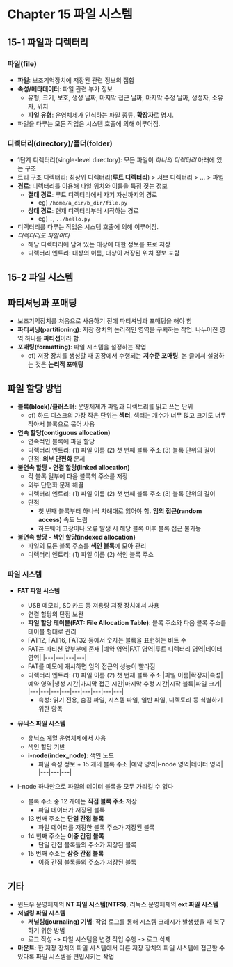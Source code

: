 # Chapter 15 파일 시스템

## 15-1 파일과 디렉터리

### 파일(file)
  
- **파일**: 보조기억장치에 저장된 관련 정보의 집합
- **속성/메타데이터**: 파일 관련 부가 정보
  - 유형, 크기, 보호, 생성 날짜, 마지막 접근 날짜, 마지막 수정 날짜, 생성자, 소유자, 위치
  - **파일 유형**: 운영체제가 인식하는 파일 종류. **확장자**로 명시.
- 파일을 다루는 모든 작업은 시스템 호출에 의해 이루어짐.

### 디렉터리(directory)/폴더(folder)

- 1단계 디렉터리(single-level directory): 모든 파일이 *하나의 디렉터리* 아래에 있는 구조
- 트리 구조 디렉터리: 최상위 디렉터리(**루트 디렉터리**) > 서브 디렉터리 > ... > 파일
- **경로**: 디렉터리를 이용해 파일 위치와 이름을 특정 짓는 정보
  - **절대 경로**: 루트 디렉터리에서 자기 자신까지의 경로
    - eg) `/home/a_dir/b_dir/file.py`
  - **상대 경로**: 현재 디렉터리부터 시작하는 경로
    - eg) `.`, `../hello.py`
- 디렉터리를 다루는 작업은 시스템 호출에 의해 이루어짐.
- *디렉터리도 파일이다*
  - 해당 디렉터리에 담겨 있는 대상에 대한 정보를 표로 저장
  - 디렉터리 엔트리: 대상의 이름, 대상이 저장된 위치 정보 포함

## 15-2 파일 시스템

## 파티셔닝과 포매팅

- 보조기억장치를 처음으로 사용하기 전에 파티셔닝과 포매팅을 해야 함
- **파티셔닝(partitioning)**: 저장 장치의 논리적인 영역을 구획하는 작업. 나누어진 영역 하나를 **파티션**이라 함.
- **포매팅(formatting)**: 파일 시스템을 설정하는 작업
  - cf) 저장 장치를 생성할 때 공장에서 수행되는 **저수준 포매팅**. 본 글에서 설명하는 것은 **논리적 포매팅**

## 파일 할당 방법

- **블록(block)/클러스터**: 운영체제가 파일과 디렉토리를 읽고 쓰는 단위
  - cf) 하드 디스크의 가장 작은 단위는 **섹터**. 섹터는 개수가 너무 많고 크기도 너무 작아서 블록으로 묶어 사용
- **연속 할당(contiguous allocation)**
  - 연속적인 블록에 파일 할당
  - 디렉터리 엔트리: (1) 파일 이름 (2) 첫 번째 블록 주소 (3) 블록 단위의 길이
  - 단점: **외부 단편화** 문제
- **불연속 할당 - 연결 할당(linked allocation)**
  - 각 블록 일부에 다음 블록의 주소를 저장
  - 외부 단편화 문제 해결
  - 디렉터리 엔트리: (1) 파일 이름 (2) 첫 번째 블록 주소 (3) 블록 단위의 길이
  - 단점
    - 첫 번째 블록부터 하나씩 차례대로 읽어야 함. **임의 접근(random access)** 속도 느림
    - 하드웨어 고장이나 오류 발생 시 해당 블록 이후 블록 접근 불가능
- **불연속 할당 - 색인 할당(indexed allocation)**
  - 파일의 모든 블록 주소를 **색인 블록**에 모아 관리
  - 디렉터리 엔트리: (1) 파일 이름 (2) 색인 블록 주소

### 파일 시스템

- **FAT 파일 시스템**
  - USB 메모리, SD 카드 등 저용량 저장 장치에서 사용
  - 연결 할당의 단점 보완
  - **파일 할당 테이블(FAT: File Allocation Table)**: 블록 주소와 다음 블록 주소를 테이블 형태로 관리
  - FAT12, FAT16, FAT32 등에서 숫자는 블록을 표현하는 비트 수
  - FAT는 파티션 앞부분에 존재
    |예약 영역|FAT 영역|루트 디렉터리 영역|데이터 영역|
    |---|---|---|---|
  - FAT를 메모에 캐시하면 임의 접근의 성능이 빨라짐
  - 디렉터리 엔트리: (1) 파일 이름 (2) 첫 번재 블록 주소
    |파일 이름|확장자|속성|예약 영역|생성 시간|마지막 접근 시간|마지막 수정 시간|시작 블록|파일 크기|
    |---|---|---|---|---|---|---|---|---|
    - 속성: 읽기 전용, 숨김 파일, 시스템 파일, 일반 파일, 디렉토리 등 식별하기 위한 항목

- **유닉스 파일 시스템**
  - 유닉스 계열 운영체제에서 사용
  - 색인 할당 기반
  - **i-node(index_node)**: 색인 노드
    - 파일 속성 정보 + 15 개의 블록 주소
        |예약 영역|i-node 영역|데이터 영역|
        |---|---|---|
- i-node 하나만으로 파일의 데이터 블록을 모두 가리킬 수 없다
  - 블록 주소 중 12 개에는 **직접 블록 주소** 저장
    - 파일 데이터가 저장된 블록
  - 13 번째 주소는 **단일 간접 블록**
    - 파일 데이터를 저장한 블록 주소가 저장된 블록
  - 14 번째 주소는 **이중 간접 블록**
    - 단일 간접 블록들의 주소가 저장된 블록
  - 15 번째 주소는 **삼중 간접 블록**
    - 이중 간접 블록들의 주소가 저장된 블록

## 기타

- 윈도우 운영체제의 **NT 파일 시스템(NTFS)**, 리눅스 운영체제의 **ext 파일 시스템**
- **저널링 파일 시스템**
  - **저널링(journaling) 기법**: 작업 로그를 통해 시스템 크래시가 발생했을 때 복구하기 위한 방법
  - 로그 작성 -> 파일 시스템을 변경 작업 수행 -> 로그 삭제
- **마운트**: 한 저장 장치의 파일 시스템에서 다른 저장 장치의 파일 시스템에 접근할 수 있다록 파일 시스템을 편입시키는 작업
